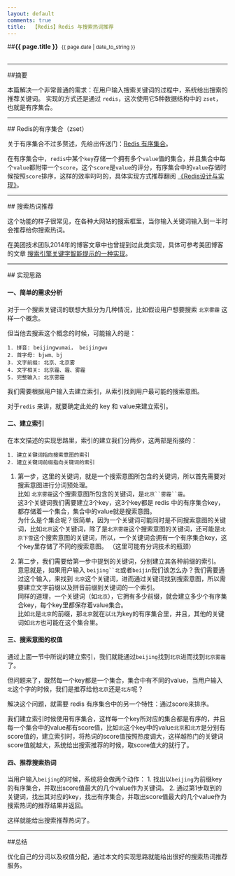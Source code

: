 ```yaml
---
layout: default
comments: true
title:  【Redis】Redis 与搜索热词推荐
---
```


##<strong>{{ page.title }}</strong>&nbsp;&nbsp;<small>{{ page.date | date_to_string }}</small><br><br>


<hr>
##摘要

本篇解决一个非常普通的需求：在用户输入搜索关键词的过程中，系统给出搜索的推荐关键词。
实现的方式还是通过 `redis`，这次使用它5种数据结构中的 `zset`，也就是有序集合。


<hr>
## Redis的有序集合（zset）

关于有序集合不过多赘述，先给出传送门：[Redis 有序集合](http://www.redis.cn/topics/data-types.html#sorted-sets)。

在有序集合中，`redis`中某个`key`存储一个拥有多个`value`值的集合，并且集合中每个`value`都附带一个`score`，这个`score`是`value`的评分，有序集合中的`value`存储时候按照`score`排序，这样的效率叼叼的，具体实现方式推荐翻阅 [《Redis设计与实现》](http://baike.baidu.com/link?url=woql7xG1mjV7RDa90sdUBeD6gvoZl-OMs8umB066SSbuAvwX0cVdCWpR7YqHCLo10m7ZLIPeiS9V8RfAbtu4JK)。

<hr>
## 搜索热词推荐

这个功能的样子很常见，在各种大网站的搜索框里，当你输入关键词输入到一半时会推荐给你搜索热词。

在美团技术团队2014年的博客文章中也曾提到过此类实现，具体可参考美团博客的文章 [搜索引擎关键字智能提示的一种实现](http://tech.meituan.com/pinyin-suggest.html)。


<hr>
## 实现思路

#### 一、简单的需求分析
对于一个搜索关键词的联想大抵分为几种情况，比如假设用户想要搜索 `北京雾霾` 这样一个概念。

但当他去搜索这个概念的时候，可能输入的是：
	
	1. 拼音: beijingwumai， beijingwu
	2. 首字母: bjwm、bj
	3. 文字前缀: 北京、北京雾
	4. 文字相关: 北京霾、霾、雾霾
	5. 完整输入: 北京雾霾

我们需要根据用户输入去建立索引，从索引找到用户最可能的搜索意图。

对于`redis` 来讲，就要确定此处的 key 和 value来建立索引。

#### 二、建立索引

在本文描述的实现思路里，索引的建立我们分两步，这两部是衔接的：

	1. 建立关键词指向搜索意图的索引
	2. 建立关键词前缀指向关键词的索引

1. 第一步，这里的关键词，就是一个搜索意图所包含的关键词，所以首先需要对搜索意图进行分词预处理。<br>
比如 `北京雾霾`这个搜索意图所包含的关键词，是`北京``雾霾``霾`。<br>
这3个关键词我们需要建立3个key，这3个key都是 redis 中的有序集合key，都存储着一个集合，集合中的value就是搜索意图。<br>
为什么是个集合呢？很简单，因为一个关键词可能同时是不同搜索意图的关键词，比如`北京`这个关键词，除了是`北京雾霾`这个搜索意图的关键词，还可能是`北京下雪`这个搜索意图的关键词，所以，一个关键词会拥有一个有序集合key，这个key里存储了不同的搜索意图。
（这里可能有分词技术的瓶颈）

2. 第二步，我们需要给第一步中提到的关键词，分别建立其各种前缀的索引。<br>
   意思就是，如果用户输入 `beijing``北`或者`beijin`我们该怎么办？我们需要通过这个输入，来找到 `北京`这个关键词，进而通过关键词找到搜索意图，所以需要建立文字前缀以及拼音前缀到关键词的一个索引。<br>
   同样的道理，一个关键词（如`北京`），它拥有多少前缀，就会建立多少个有序集合key，每个key里都保存着value集合。<br>
   比如`北`是`北京`的前缀，那`北京`就在以`北`为key的有序集合里，并且，其他的关键词如`北方`也可能在这个集合里。
   

#### 三、搜索意图的权值
通过上面一节中所说的建立索引，我们就能通过`beijing`找到`北京`进而找到`北京雾霾`了。

但问题来了，既然每一个key都是一个集合，集合中有不同的value，当用户输入`北`这个字的时候，我们是推荐给他`北京`还是`北方`呢？

解决这个问题，就需要 redis 有序集合中的另一个特性：通过score来排序。

我们建立索引时候使用有序集合，这样每一个key所对应的集合都是有序的，并且每一个集合中的value都有score值，比如`北`这个key中的value`北京`和`北方`是分别有score值的，建立索引时，将热词的score值按照热度调大，这样越热门的关键词score值就越大，系统给出搜索推荐的时候，取score值大的就行了。

#### 四、推荐搜索热词

当用户输入`beijing`的时候，系统将会做两个动作：
	1. 找出以`beijing`为前缀key的有序集合，并取出score值最大的几个value作为关键词。
	2. 通过第1步取到的关键词，找出其对应的key，找出有序集合，并取出score值最大的几个value作为搜索热词的推荐结果并返回。

	
这样就能给出搜索推荐热词了。


<hr>
##总结

优化自己的分词以及权值分配，通过本文的实现思路就能给出很好的搜索热词推荐服务。
